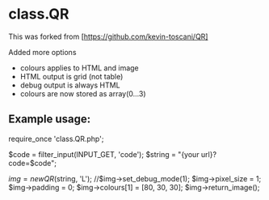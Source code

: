 # class.QR

This was forked from [https://github.com/kevin-toscani/QR]

Added more options

- colours applies to HTML and image
- HTML output is grid (not table)
- debug output is always HTML
- colours are now stored as array(0...3)

## Example usage:

require_once 'class.QR.php';

$code = filter_input(INPUT_GET, 'code');
$string = "{your url}?code=$code";

$img = new QR($string, 'L');
//$img->set_debug_mode(1);
$img->pixel_size = 1;
$img->padding = 0;
$img->colours[1] = [80, 30, 30];
$img->return_image(); 
 
